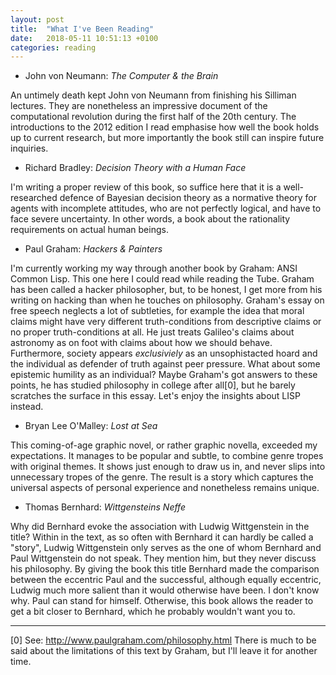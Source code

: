 ```yaml
---
layout: post
title:  "What I've Been Reading"
date:   2018-05-11 10:51:13 +0100
categories: reading
---
```


- John von Neumann: *The Computer & the Brain*

An untimely death kept John von Neumann from finishing his Silliman lectures. They are nonetheless an impressive document of the computational revolution during the first half of the 20th century. The introductions to the 2012 edition I read emphasise how well the book holds up to current research, but more importantly the book still can inspire future inquiries. 

- Richard Bradley: *Decision Theory with a Human Face*

I'm writing a proper review of this book, so suffice here that it is a well-researched defence of Bayesian decision theory as a normative theory for agents with incomplete attitudes, who are not perfectly logical, and have to face severe uncertainty. In other words, a book about the rationality requirements on actual human beings.

- Paul Graham: *Hackers & Painters*

I'm currently working my way through another book by Graham: ANSI Common Lisp. This one here I could read while reading the Tube. Graham has been called a hacker philosopher, but, to be honest, I get more from his writing on hacking than when he touches on philosophy. Graham's essay on free speech neglects a lot of subtleties, for example the idea that moral claims might have very different truth-conditions from descriptive claims or no proper truth-conditions at all. He just treats Galileo's claims about astronomy as on foot with claims about how we should behave. Furthermore, society appears *exclusiviely* as an unsophistacted hoard and the individual as defender of truth against peer pressure. What about some epistemic humility as an individual? Maybe Graham's got answers to these points, he has studied philosophy in college after all[0], but he barely scratches the surface in this essay. Let's enjoy the insights about LISP instead.

- Bryan Lee O'Malley: *Lost at Sea*

This coming-of-age graphic novel, or rather graphic novella, exceeded my expectations. It manages to be popular and subtle, to combine genre tropes with original themes. It shows just enough to draw us in, and never slips into unnecessary tropes of the genre. The result is a story which captures the universal aspects of personal experience and nonetheless remains unique.

- Thomas Bernhard: *Wittgensteins Neffe*

Why did Bernhard evoke the association with Ludwig Wittgenstein in the title? Within in the text, as so often with Bernhard it can hardly be called a "story", Ludwig Wittgenstein only serves as the one of whom Bernhard and Paul Wittgenstein do not speak. They mention him, but they never discuss his philosophy. By giving the book this title Bernhard made the comparison between the eccentric Paul and the successful, although equally eccentric, Ludwig much more salient than it would otherwise have been. I don't know why. Paul can stand for himself. Otherwise, this book allows the reader to get a bit closer to Bernhard, which he probably wouldn't want you to.


---
[0] See: http://www.paulgraham.com/philosophy.html There is much to be said about the limitations of this text by Graham, but I'll leave it for another time.